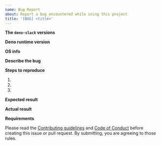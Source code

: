 ```yaml
---
name: Bug Report
about: Report a bug encountered while using this project
title: '[BUG] <title>'
---
```


<!-- If you find a bug, please search for it in the [Issues](https://github.com/slackapi/deno-slack-api/issues), and if it isn't already tracked then create a new issue -->

**The `deno-slack` versions**

<!-- Paste the output of `cat import_map.json | grep deno-slack` -->

**Deno runtime version**

<!-- Paste the output of `deno --version` -->

**OS info**

<!-- Paste the output of `sw_vers && uname -v` on macOS/Linux or `ver` on Windows OS -->

**Describe the bug**

<!-- A clear and concise description of what the bug is. -->

**Steps to reproduce**

<!-- Share the commands to run, source code, and project settings -->
1.
2.
3.

**Expected result**

<!-- Tell what you expected to happen -->

**Actual result**

<!-- Tell what actually happened with logs, screenshots -->

**Requirements**

Please read the [Contributing guidelines](https://github.com/slackapi/deno-slack-api/blob/main/.github/contributing.md) and [Code of Conduct](https://slackhq.github.io/code-of-conduct) before creating this issue or pull request. By submitting, you are agreeing to those rules.
